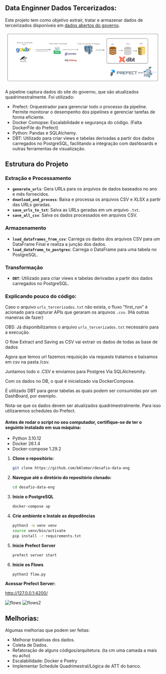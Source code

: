 ## Data Enginner Dados Tercerizados:

Este projeto tem como objetivo extrair, tratar e armazenar dados de terceirizados disponíveis em [dados abertos do governo](https://www.gov.br/cgu/pt-br/acesso-a-informacao/dados-abertos/arquivos/terceirizados).

![Pipeline](imgs/excalidraw.png)

A pipeline captura dados do site do governo, que são atualizados quadrimestralmente. Foi utilizado:
- Prefect:  Orquestrador para gerenciar todo o processo da pipeline. Permite monitorar o desempenho dos pipelines e gerenciar tarefas de forma eficiente.
- Docker Comopse: Escalabilidade e segurança do código. (Falta DockerFile do Prefect)
- Python: Pandas e SQLAlchemy.
- DBT: Utilizado para criar views e tabelas derivadas a partir dos dados carregados no PostgreSQL, facilitando a integração com dashboards e outras ferramentas de visualização.


## Estrutura do Projeto

### Extração e Processamento

- **`generate_urls`**: Gera URLs para os arquivos de dados baseados no ano e mês fornecidos.
- **`download_and_process`**: Baixa e processa os arquivos CSV e XLSX a partir das URLs geradas.
- **`save_urls_to_txt`**: Salva as URLs geradas em um arquivo `.txt`.
- **`save_all_csv`**: Salva os dados processados em arquivos CSV.

### Armazenamento

- **`load_dataframes_from_csv`**: Carrega os dados dos arquivos CSV para um DataFrame Final e realiza a junção dos dados.
- **`load_dataframe_to_postgres`**: Carrega o DataFrame para uma tabela no PostgreSQL.

### Transformação

- **`DBT`**: Utilizado para criar views e tabelas derivadas a partir dos dados carregados no PostgreSQL.

### Explicando pouco do código:

Caso o arquivo `urls_tercerizados.txt` não exista, o fluxo "first_run" é acionado para capturar APIs que geraram os arquivos `.csv`. (Há outras maneiras de fazer)

OBS: Já disponibilizamos o arquivo `urls_tercerizados.txt` necessário para a execução.

O flow Extract and Saving as CSV vai extrair os dados de todas as base de dados 

Agora que temos url fazemos requisição via requests tratamos e baixamos em csv na pasta /csv.

Juntamos todo o .CSV e enviamos para Postgres Via SQLAlchesmity.

Com os dados no DB, o qual é inicializado via DockerCompose.

É utilizado DBT para gerar tabelas as quais podem ser consumidas por um DashBoard, por exemplo.

Nota-se que os dados devem ser atualizados quadrimestralmente. Para isso utilizaremos schedules do Prefect.

 #### Antes de rodar o script no seu computador, certifique-se de ter o seguinte instalado em sua máquina:
* Python 3.10.12
* Docker 26.1.4
* Docker-compose 1.29.2


1. **Clone o repositório:**
   ```bash
   git clone https://github.com/bAlemar/desafio-data-eng

2. **Navegue até o diretório do repositório clonado:**
   ```bash
   cd desafio-data-eng

4. **Inicie o PostgreSQL**
   ```bash
   docker-compose up

4. **Crie ambiente e Instale as depedências**
   ```bash
   python3 -m venv venv
   source venv/bin/activate
   pip install -r requirements.txt

4. **Inicie Prefect Server**
   ```bash
   prefect server start

4. **Inicie os Flows**
   ```bash
   python3 flow.py

**Acessar Prefect Server:**

http://127.0.0.1:4200/ 

![flows](imgs/flows.png)
![flows2](imgs/flows2.png)
## Melhorias:

Algumas melhorias que podem ser feitas:
- Melhorar tratativas dos dados.
- Coleta de Dados.
- Refatoração de alguns códigos/arquitetura. (ta cm uma camada a mais eu acho)
- Escalabilidade: Docker e Poetry
- Implementar Schedule Quadrimestral/Lógica de ATT do banco.
